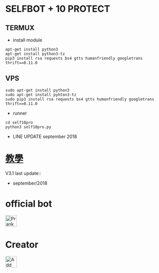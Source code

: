 # SELFBOT + 10 PROTECT
## TERMUX
- install module
```
apt-get install python3
apt-get install python3-tz
pip3 install rsa requests bs4 gtts humanfriendly googletrans thrift==0.11.0
```
## VPS
```
sudo apt-get install python3
sudo apt-get install pyhton3-tz
sudo pip3 install rsa requests bs4 gtts humanfriendly googletrans thrift==0.11.0
```
- runner
```
cd self10pro
python3 self10pro.py
```
- LINE UPDATE
september 2018
# [教學](https://www.youtube.com/channel/UCycBrqSWEHdk-slnhUmGWiQ)
V3.1 last update::
- september/2018
# official bot
<a href="https://line.me/R/ti/p/%40gnh2780p"><img height="36" border="0" alt="PrankBots" src="https://scdn.line-apps.com/n/line_add_friends/btn/en.png"></a>
# Creator 
<a href="https://line.me/R/ti/p/~adiputra.95"><img height="36" border="0" alt="Add Friend" src="https://scdn.line-apps.com/n/line_add_friends/btn/en.png"></a>
